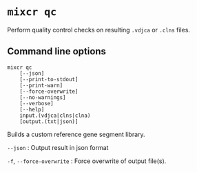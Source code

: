 # `mixcr qc`

Perform quality control checks on resulting `.vdjca` or `.clns` files.

## Command line options 

```
mixcr qc
    [--json]
    [--print-to-stdout]
    [--print-warn]
    [--force-overwrite]
    [--no-warnings]
    [--verbose]
    [--help]
    input.(vdjca|clns|clna)
    [output.(txt|json)]
```
Builds a custom reference gene segment library.

`--json`
: Output result in json format

`-f`, `--force-overwrite`
: Force overwrite of output file(s).